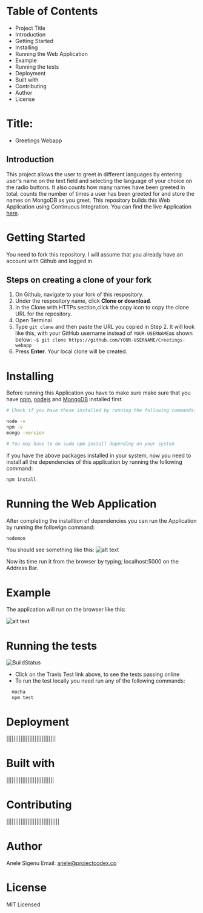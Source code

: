 # Table of Contents
- Project Title
- Introduction
- Getting Started
- Installing
- Running the Web Application
- Example
- Running the tests
- Deployment
- Built with
- Contributing
- Author
- License

# Title: 
- Greetings Webapp

## Introduction
This project allows the user to greet in different languages by entering user's name on the text field and selecting the language of your choice on the radio buttons. It also counts how many names have been greeted in total, counts the number of times a user has been greeted for and store the names on MongoDB as you greet. This repository builds this Web Application using Continuous Integration. You can find the live Application [here](https://greet-app.herokuapp.com/).

# Getting Started
You need to fork this repository. I will assume that you already have an account with Github and logged in.

## Steps on creating a clone of your fork
1. On Github, navigate to your fork of this respository.
2. Under the respository name, click **Clone or download**.
3. In the Clone with HTTPs section,click the copy icon to copy the clone URL for the repository.
4. Open Terminal
5. Type `git clone` and then paste the URL you copied in Step 2. It will look like this, with your 
  GitHub username instead of `YOUR-USERNAME`as shown below:
  `~$ git clone https://github.com/YOUR-USERNAME/Creetings-webapp`
6. Press **Enter**. Your local clone will be created.

# Installing
Before running this Application you have to make sure make sure that you have 
[npm](https://www.npmjs.com/get-npm), [nodejs](http://nodejs.org) and [MongoDB](https://www.howtoforge.com/tutorial/install-mongodb-on-ubuntu-16.04/) installed first.

```bash
# Check if you have these installed by running the following commands:

node -v
npm -v
mongo -version

# You may have to do sudo npm install depending on your system

```
If you have the above packages installed in your system, now you need to install all the dependencies of this application by running the following command:
```bash
npm install

```
#  Running the Web Application
After completing the installtion of dependencies you can run the Application by running the followign command:
```bash
nodemon
````
You should see something like this:
![alt text][logo]

[logo]: https://github.com/ditero/greetings-webapp/blob/master/runningnodemon.png "Terminal"

Now its time run it from the browser by typing; localhost:5000 on the Address Bar.

#  Example
The application will run on the browser like this:


![alt text][logo2]

[logo2]: https://github.com/ditero/greetings-webapp/blob/master/runningapp.png "Greetings App"

# Running the tests
![BuildStatus](https://travis-ci.org/ditero/greetings-webapp)
- Click on the Travis Test link above, to see the tests passing online 
- To run the test locally you need run any of the following commands:
```bash
  mocha
  npm test
  ```
# Deployment
||||||||||||||||||||||||||||
# Built with
|||||||||||||||||||||||||||
# Contributing
||||||||||||||||||||||||||||||
# Author
Anele Sigenu
Email: anele@projectcodex.co
# License
MIT Licensed
